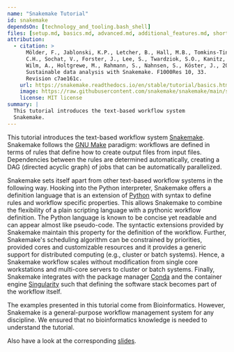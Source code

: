 ```yaml
---
name: "Snakemake Tutorial"
id: snakemake
dependsOn: [technology_and_tooling.bash_shell]
files: [setup.md, basics.md, advanced.md, additional_features.md, short.md]
attribution:
  - citation: >
      Mölder, F., Jablonski, K.P., Letcher, B., Hall, M.B., Tomkins-Tinch,
      C.H., Sochat, V., Forster, J., Lee, S., Twardziok, S.O., Kanitz, A.,
      Wilm, A., Holtgrewe, M., Rahmann, S., Nahnsen, S., Köster, J., 2021.
      Sustainable data analysis with Snakemake. F1000Res 10, 33.
      Revision c7ae161c.
    url: https://snakemake.readthedocs.io/en/stable/tutorial/basics.html
    image: https://raw.githubusercontent.com/snakemake/snakemake/main/snakemake/report/template/logo.svg
    license: MIT license
summary: |
  This tutorial introduces the text-based workflow system
  Snakemake.
---
```


This tutorial introduces the text-based workflow system
[Snakemake](https://snakemake.readthedocs.io). Snakemake follows the
[GNU Make](https://www.gnu.org/software/make) paradigm: workflows are
defined in terms of rules that define how to create output files from
input files. Dependencies between the rules are determined
automatically, creating a DAG (directed acyclic graph) of jobs that can
be automatically parallelized.

Snakemake sets itself apart from other text-based workflow systems in
the following way. Hooking into the Python interpreter, Snakemake offers
a definition language that is an extension of
[Python](https://www.python.org) with syntax to define rules and
workflow specific properties. This allows Snakemake to combine the
flexibility of a plain scripting language with a pythonic workflow
definition. The Python language is known to be concise yet readable and
can appear almost like pseudo-code. The syntactic extensions provided by
Snakemake maintain this property for the definition of the workflow.
Further, Snakemake\'s scheduling algorithm can be constrained by
priorities, provided cores and customizable resources and it provides a
generic support for distributed computing (e.g., cluster or batch
systems). Hence, a Snakemake workflow scales without modification from
single core workstations and multi-core servers to cluster or batch
systems. Finally, Snakemake integrates with the package manager
[Conda](https://conda.io) and the container engine
[Singularity](https://www.sylabs.io) such that defining the software
stack becomes part of the workflow itself.

The examples presented in this tutorial come from Bioinformatics.
However, Snakemake is a general-purpose workflow management system for
any discipline. We ensured that no bioinformatics knowledge is needed to
understand the tutorial.

Also have a look at the corresponding
[slides](https://slides.com/johanneskoester/snakemake-tutorial).
